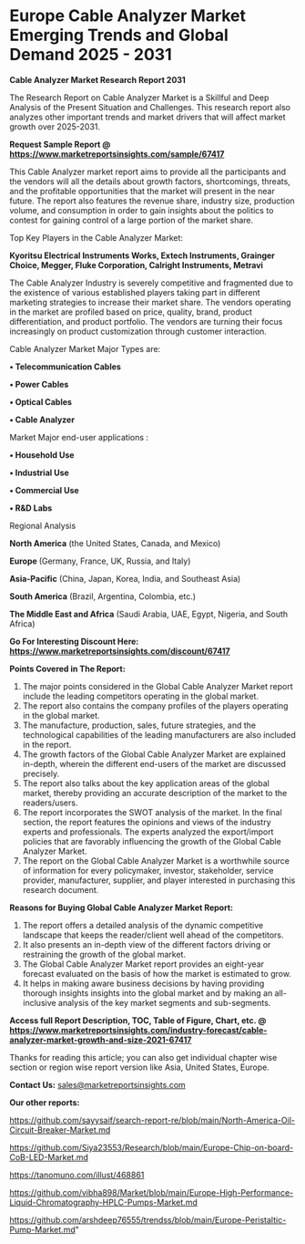 # Europe Cable Analyzer Market Emerging Trends and Global Demand 2025 - 2031

<strong>Cable Analyzer Market Research Report 2031</strong>

The Research Report on Cable Analyzer Market is a Skillful and Deep Analysis of the Present Situation and Challenges. This research report also analyzes other important trends and market drivers that will affect market growth over 2025-2031.

<strong>Request Sample Report @ <a href=https://www.marketreportsinsights.com/sample/67417>https://www.marketreportsinsights.com/sample/67417</a></strong>

This Cable Analyzer market report aims to provide all the participants and the vendors will all the details about growth factors, shortcomings, threats, and the profitable opportunities that the market will present in the near future. The report also features the revenue share, industry size, production volume, and consumption in order to gain insights about the politics to contest for gaining control of a large portion of the market share.

Top Key Players in the Cable Analyzer Market:

<strong>Kyoritsu Electrical Instruments Works, Extech Instruments, Grainger Choice, Megger, Fluke Corporation, Calright Instruments, Metravi</strong>

The Cable Analyzer Industry is severely competitive and fragmented due to the existence of various established players taking part in different marketing strategies to increase their market share. The vendors operating in the market are profiled based on price, quality, brand, product differentiation, and product portfolio. The vendors are turning their focus increasingly on product customization through customer interaction.

Cable Analyzer Market Major Types are:

<strong>• Telecommunication Cables

• Power Cables

• Optical Cables

• Cable Analyzer</strong>

Market Major end-user applications :

<strong>• Household Use

• Industrial Use

• Commercial Use

• R&D Labs</strong>

Regional Analysis

</u><strong><b>North America</b></strong> (the United States, Canada, and Mexico)

<strong><b>Europe </b></strong>(Germany, France, UK, Russia, and Italy)

<strong><b>Asia-Pacific</b></strong> (China, Japan, Korea, India, and Southeast Asia)

<strong><b>South America</b></strong> (Brazil, Argentina, Colombia, etc.)

<strong><b>The Middle East and Africa</b></strong> (Saudi Arabia, UAE, Egypt, Nigeria, and South Africa)

<strong>Go For Interesting Discount Here: <a href=https://www.marketreportsinsights.com/discount/67417>https://www.marketreportsinsights.com/discount/67417</a></strong>

<strong>Points Covered in The Report:</strong>
<ol>
  <li>The major points considered in the Global Cable Analyzer Market report include the leading competitors operating in the global market.</li>
  <li>The report also contains the company profiles of the players operating in the global market.</li>
  <li>The manufacture, production, sales, future strategies, and the technological capabilities of the leading manufacturers are also included in the report.</li>
  <li>The growth factors of the Global Cable Analyzer Market are explained in-depth, wherein the different end-users of the market are discussed precisely.</li>
  <li>The report also talks about the key application areas of the global market, thereby providing an accurate description of the market to the readers/users.</li>
  <li>The report incorporates the SWOT analysis of the market. In the final section, the report features the opinions and views of the industry experts and professionals. The experts analyzed the export/import policies that are favorably influencing the growth of the Global Cable Analyzer Market.</li>
  <li>The report on the Global Cable Analyzer Market is a worthwhile source of information for every policymaker, investor, stakeholder, service provider, manufacturer, supplier, and player interested in purchasing this research document.</li>
</ol>
<strong>Reasons for Buying Global Cable Analyzer Market Report:</strong>

<ol>
  <li>The report offers a detailed analysis of the dynamic competitive landscape that keeps the reader/client well ahead of the competitors.</li>
  <li>It also presents an in-depth view of the different factors driving or restraining the growth of the global market.</li>
  <li>The Global Cable Analyzer Market report provides an eight-year forecast evaluated on the basis of how the market is estimated to grow.</li>
  <li>It helps in making aware business decisions by having providing thorough insights insights into the global market and by making an all-inclusive analysis of the key market segments and sub-segments.</li>
</ol>
<strong>Access full Report Description, TOC, Table of Figure, Chart, etc. @ <a href=https://www.marketreportsinsights.com/industry-forecast/cable-analyzer-market-growth-and-size-2021-67417>https://www.marketreportsinsights.com/industry-forecast/cable-analyzer-market-growth-and-size-2021-67417</a></strong>


Thanks for reading this article; you can also get individual chapter wise section or region wise report version like Asia, United States, Europe.

<strong>Contact Us:</strong>
sales@marketreportsinsights.com

<strong>Our other reports:</strong>

<a href=https://github.com/sayysaif/search-report-re/blob/main/North-America-Oil-Circuit-Breaker-Market.md>https://github.com/sayysaif/search-report-re/blob/main/North-America-Oil-Circuit-Breaker-Market.md</a>

<a href=https://github.com/Siya23553/Research/blob/main/Europe-Chip-on-board-CoB-LED-Market.md>https://github.com/Siya23553/Research/blob/main/Europe-Chip-on-board-CoB-LED-Market.md</a>

<a href=https://tanomuno.com/illust/468861>https://tanomuno.com/illust/468861</a>

<a href=https://github.com/vibha898/Market/blob/main/Europe-High-Performance-Liquid-Chromatography-HPLC-Pumps-Market.md>https://github.com/vibha898/Market/blob/main/Europe-High-Performance-Liquid-Chromatography-HPLC-Pumps-Market.md</a>

<a href=https://github.com/arshdeep76555/trendss/blob/main/Europe-Peristaltic-Pump-Market.md>https://github.com/arshdeep76555/trendss/blob/main/Europe-Peristaltic-Pump-Market.md</a>"
